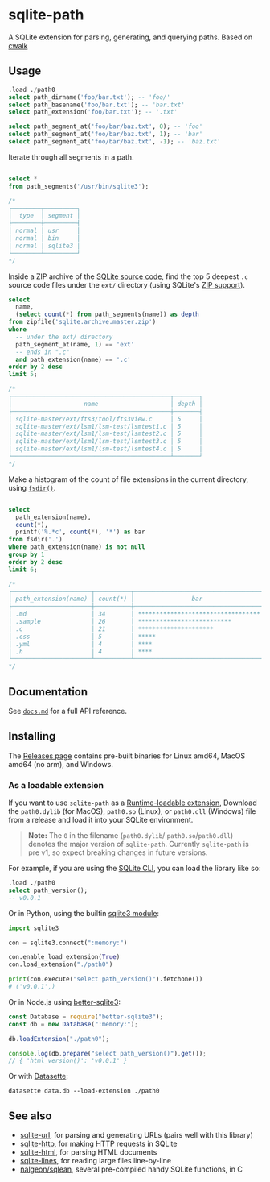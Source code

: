 # sqlite-path

A SQLite extension for parsing, generating, and querying paths. Based on [cwalk](https://github.com/likle/cwalk)

## Usage

```sql
.load ./path0
select path_dirname('foo/bar.txt'); -- 'foo/'
select path_basename('foo/bar.txt'); -- 'bar.txt'
select path_extension('foo/bar.txt'); -- '.txt'

select path_segment_at('foo/bar/baz.txt', 0); -- 'foo'
select path_segment_at('foo/bar/baz.txt', 1); -- 'bar'
select path_segment_at('foo/bar/baz.txt', -1); -- 'baz.txt'
```

Iterate through all segments in a path.

```sql

select *
from path_segments('/usr/bin/sqlite3');

/*
┌────────┬─────────┐
│  type  │ segment │
├────────┼─────────┤
│ normal │ usr     │
│ normal │ bin     │
│ normal │ sqlite3 │
└────────┴─────────┘
*/
```

Inside a ZIP archive of the [SQLite source code](https://github.com/sqlite/sqlite), find the top 5 deepest `.c` source code files under the `ext/` directory (using SQLite's [ZIP support](https://www.sqlite.org/zipfile.html)).

```sql
select
  name,
  (select count(*) from path_segments(name)) as depth
from zipfile('sqlite.archive.master.zip')
where
  -- under the ext/ directory
  path_segment_at(name, 1) == 'ext'
  -- ends in ".c"
  and path_extension(name) == '.c'
order by 2 desc
limit 5;

/*
┌────────────────────────────────────────────┬───────┐
│                    name                    │ depth │
├────────────────────────────────────────────┼───────┤
│ sqlite-master/ext/fts3/tool/fts3view.c     │ 5     │
│ sqlite-master/ext/lsm1/lsm-test/lsmtest1.c │ 5     │
│ sqlite-master/ext/lsm1/lsm-test/lsmtest2.c │ 5     │
│ sqlite-master/ext/lsm1/lsm-test/lsmtest3.c │ 5     │
│ sqlite-master/ext/lsm1/lsm-test/lsmtest4.c │ 5     │
└────────────────────────────────────────────┴───────┘
*/
```

Make a histogram of the count of file extensions in the current directory, using [`fsdir()`](https://www.sqlite.org/cli.html#file_i_o_functions).

```sql

select
  path_extension(name),
  count(*),
  printf('%.*c', count(*), '*') as bar
from fsdir('.')
where path_extension(name) is not null
group by 1
order by 2 desc
limit 6;

/*
┌──────────────────────┬──────────┬────────────────────────────────────┐
│ path_extension(name) │ count(*) │                bar                 │
├──────────────────────┼──────────┼────────────────────────────────────┤
│ .md                  │ 34       │ ********************************** │
│ .sample              │ 26       │ **************************         │
│ .c                   │ 21       │ *********************              │
│ .css                 │ 5        │ *****                              │
│ .yml                 │ 4        │ ****                               │
│ .h                   │ 4        │ ****                               │
└──────────────────────┴──────────┴────────────────────────────────────┘
*/
```

## Documentation

See [`docs.md`](./docs.md) for a full API reference.

## Installing

The [Releases page](https://github.com/asg017/sqlite-path/releases) contains pre-built binaries for Linux amd64, MacOS amd64 (no arm), and Windows.

### As a loadable extension

If you want to use `sqlite-path` as a [Runtime-loadable extension](https://www.sqlite.org/loadext.html), Download the `path0.dylib` (for MacOS), `path0.so` (Linux), or `path0.dll` (Windows) file from a release and load it into your SQLite environment.

> **Note:**
> The `0` in the filename (`path0.dylib`/ `path0.so`/`path0.dll`) denotes the major version of `sqlite-path`. Currently `sqlite-path` is pre v1, so expect breaking changes in future versions.

For example, if you are using the [SQLite CLI](https://www.sqlite.org/cli.html), you can load the library like so:

```sql
.load ./path0
select path_version();
-- v0.0.1
```

Or in Python, using the builtin [sqlite3 module](https://docs.python.org/3/library/sqlite3.html):

```python
import sqlite3

con = sqlite3.connect(":memory:")

con.enable_load_extension(True)
con.load_extension("./path0")

print(con.execute("select path_version()").fetchone())
# ('v0.0.1',)
```

Or in Node.js using [better-sqlite3](https://github.com/WiseLibs/better-sqlite3):

```javascript
const Database = require("better-sqlite3");
const db = new Database(":memory:");

db.loadExtension("./path0");

console.log(db.prepare("select path_version()").get());
// { 'html_version()': 'v0.0.1' }
```

Or with [Datasette](https://datasette.io/):

```
datasette data.db --load-extension ./path0
```

## See also

- [sqlite-url](https://github.com/asg017/sqlite-url), for parsing and generating URLs (pairs well with this library)
- [sqlite-http](https://github.com/asg017/sqlite-http), for making HTTP requests in SQLite
- [sqlite-html](https://github.com/asg017/sqlite-html), for parsing HTML documents
- [sqlite-lines](https://github.com/asg017/sqlite-lines), for reading large files line-by-line
- [nalgeon/sqlean](https://github.com/nalgeon/sqlean), several pre-compiled handy SQLite functions, in C
